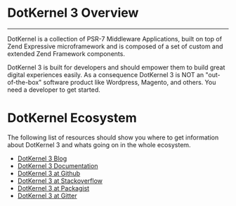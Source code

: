 # DotKernel 3 Overview
---

DotKernel is a collection of PSR-7 Middleware Applications, built on top of Zend Expressive microframework and is composed of a set of custom and extended Zend Framework components.

DotKernel 3 is built for developers and should empower them to build great digital experiences easily.
As a consequence DotKernel 3 is NOT an "out-of-the-box" software product like Wordpress, Magento, and others.
You need a developer to get started.

# DotKernel Ecosystem

The following list of resources should show you where to get information about DotKernel 3 and whats going on in the whole ecosystem.

* [DotKernel 3 Blog](https://www.dotkernel.com/)
* [DotKernel 3 Documentation](../README.md)
* [DotKernel 3 at Github](https://github.com/dotkernel/)
* [DotKernel 3 at Stackoverflow](http://stackoverflow.com/questions/tagged/dotkernel3)
* [DotKernel 3 at Packagist](https://packagist.org/search/?q=dotkernel/)
* [DotKernel 3 at Gitter](https://gitter.im/dotkernel3)

